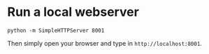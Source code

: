 # Run a local webserver

```
python -m SimpleHTTPServer 8001
```

Then simply open your browser and type in `http://localhost:8001`.
